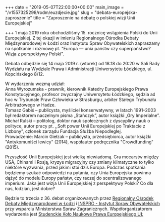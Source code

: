 +++
date = "2019-05-07T22:00:00+00:00"
main_image = "/v1557325298/rodm/euzdjecie.jpg"
slug = "debata-europejska-zaproszenie"
title = "Zaproszenie na debatę o polskiej wizji Unii Europejskiej"

+++
1 maja 2019 roku obchodziliśmy 15. rocznicę wstąpienia Polski do Unii Europejskiej. Z tej okazji w imieniu Regionalnego Ośrodka Debaty Międzynarodowej w Łodzi oraz Instytutu Spraw Obywatelskich zapraszamy na spotkanie i rozmowę pt. "Europa — unia państw czy superpaństwo? Wizja z perspektywy Polski".  
  
Debata odbędzie się 14 maja 2019 r. (wtorek) od 18:18 do 20:20 w Sali Rady Wydziału na Wydziale Prawa i Administracji Uniwersytetu Łódzkiego, ul. Kopcińskiego 8/12.  
  
W wydarzeniu wezmą udział:  
Anna Wyrozumska - prawnik, kierownik Katedry Europejskiego Prawa Konstytucyjnego, profesor zwyczajny Uniwersytetu Łódzkiego, sędzia ad hoc w Trybunale Praw Człowieka w Strasburgu, arbiter Stałego Trybunału Arbitrażowego w Hadze.  
Tomasz Gabiś – publicysta, myśliciel konserwatywny, w latach 1991–2003 był redaktorem naczelnym pisma „Stańczyk”, autor książki „Gry Imperialne”.  
Michał Rulski – politolog, doktor nauk społecznych z dyscypliny nauk o polityce, autor pracy pt. ,,Soft power Unii Europejskiej po Traktacie z Lizbony”, członek zarządu Fundacja Służba Niepodległej.  
Prowadzenie: Marcin Giełzak – publicysta, przedsiębiorca, autor książki "Antykomuniści lewicy" (2014), współautor podręcznika "Crowdfunding" (2015).  
  
Przyszłość Unii Europejskiej jest wielką niewiadomą. Gra mocarstw między USA, Chinami i Rosją, kryzys migracyjny czy zmiany klimatyczne to tylko niektóre wyzwania, przed jakimi stoi dziś Europa. Podczas spotkania będziemy szukać odpowiedzi na pytania, czy Unia Europejska powinna dążyć do modelu Europy państw, czy raczej do scentralizowanego imperium. Jaka jest wizja Unii Europejskiej z perspektywy Polski? Co dla nas, łodzian, jest dobre?  
  
Będzie to trzecia z 36. debat organizowanych przez [Regionalny Ośrodek Debaty Międzynarodowej w Łodzi](https://www.facebook.com/RODMLodzkie/) i [INSPRO - Instytut Spraw Obywatelskich](https://www.facebook.com/fundacja.inspro/) przy wsparciu Ministerstwa Spraw Zagranicznych. Współorganizatorem wydarzenia jest [Studenckie Koło Naukowe Prawa Europejskiego UŁ](https://www.facebook.com/SKNPE/)